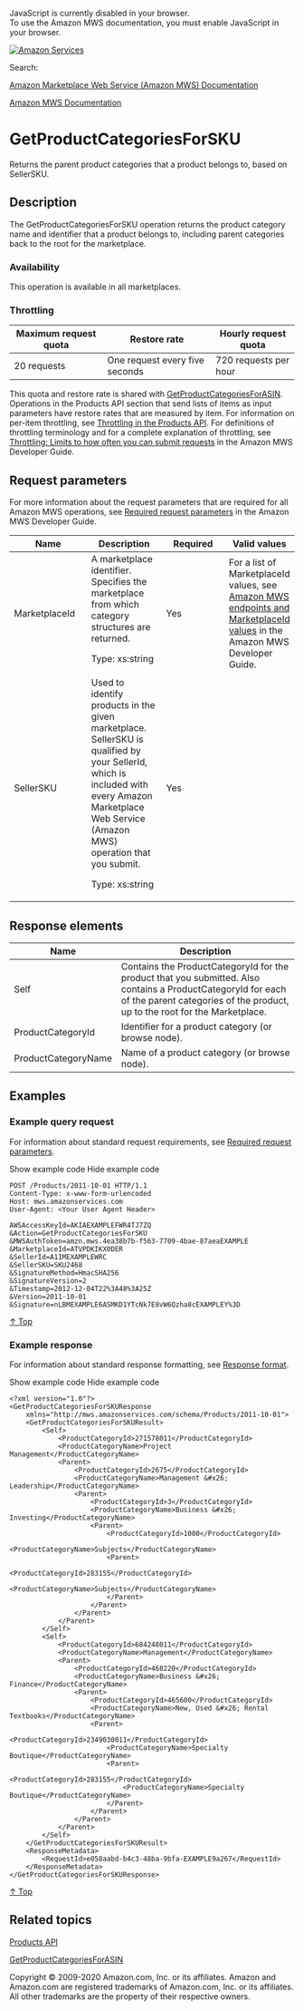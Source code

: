 <div id="MWSDX_noscript">

JavaScript is currently disabled in your browser.  
To use the Amazon MWS documentation, you must enable JavaScript in your
browser.

</div>

<div id="MWSDX_divtop">

[![Amazon
Services](https://images-na.ssl-images-amazon.com/images/G/08/mwsportal/fr_FR/amazonservices.gif "Amazon Services")](http://services.amazon.fr)

<div id="MWSDX_search">

<span id="MWSDX_searchlbl">Search:</span>

</div>

  
<span id="MWSDX_titlebar">[Amazon Marketplace Web Service (Amazon MWS)
Documentation](https://developer.amazonservices.fr/gp/mws/docs.html)</span>

</div>

<div id="MWSDX_divbottom">

<div id="MWSDX_divleft">

<div id="MWSDX_toc">

</div>

</div>

<div id="MWSDX_divright">

<div id="MWSDX_content">

<span id="MWSDX_breadcrumbs">[Amazon MWS
Documentation](https://developer.amazonservices.fr/gp/mws/docs.html)</span>

<div id="Products_GetProductCategoriesForSKU" class="nested0">

# GetProductCategoriesForSKU

<div class="body">

<span class="ph">Returns the parent product categories that a product
belongs to, based on <span
class="keyword parmname">SellerSKU</span>.</span>

</div>

<div id="Description" class="topic concept nested1">

## Description

<div class="body conbody">

The <span class="keyword apiname">GetProductCategoriesForSKU</span>
operation returns the product category name and identifier that a
product belongs to, including parent categories back to the root for the
marketplace.

<div class="section">

### Availability

This operation is available in all marketplaces.

</div>

<div class="section">

### Throttling

<div class="p">

<div class="tablenoborder">

| Maximum request quota | Restore rate                   | Hourly request quota  |
|-----------------------|--------------------------------|-----------------------|
| 20 requests           | One request every five seconds | 720 requests per hour |

</div>

This quota and restore rate is shared with
<a href="Products_GetProductCategoriesForASIN.md" class="xref" title="Returns the parent product categories that a product belongs to, based on ASIN.">GetProductCategoriesForASIN</a>.
<span class="ph">Operations in the <span class="ph">Products API
section</span> that send lists of items as input parameters have restore
rates that are measured by item. For information on per-item throttling,
see
<a href="Products_Throttling.md" class="xref" title="Describes the throttling policy for the Products API section.">Throttling in the Products API</a>.
For definitions of throttling terminology and for a complete explanation
of throttling, see
<a href="../dev_guide/DG_Throttling.md" class="xref">Throttling: Limits to how often you can submit requests</a>
in the <span class="ph">Amazon MWS Developer Guide</span>. </span>

</div>

</div>

</div>

</div>

<div id="RequestParameters" class="topic reference nested1">

## Request parameters

<div class="body refbody">

<div class="section">

<span class="ph">For more information about the request parameters that
are required for all <span class="ph">Amazon MWS</span> operations, see
<a href="../dev_guide/DG_RequiredRequestParameters.md" class="xref">Required request parameters</a>
in the <span class="ph">Amazon MWS Developer Guide</span>.</span>

</div>

<div class="tablenoborder">

<table id="RequestParameters__RequestParametersTable" class="table" data-cellpadding="4" data-cellspacing="0" data-summary="" data-frame="border" data-border="1" data-rules="all">
<colgroup>
<col style="width: 25%" />
<col style="width: 25%" />
<col style="width: 25%" />
<col style="width: 25%" />
</colgroup>
<thead class="thead" data-align="left">
<tr class="header row">
<th id="d257078e201" class="entry" data-valign="top" width="28.57142857142857%">Name</th>
<th id="d257078e204" class="entry" data-valign="top" width="28.57142857142857%">Description</th>
<th id="d257078e207" class="entry" data-valign="top" width="14.285714285714285%">Required</th>
<th id="d257078e210" class="entry" data-valign="top" width="28.57142857142857%">Valid values</th>
</tr>
</thead>
<tbody class="tbody">
<tr class="odd row">
<td class="entry" data-valign="top" width="28.57142857142857%" headers="d257078e201 "><span class="keyword parmname">MarketplaceId</span></td>
<td class="entry" data-valign="top" width="28.57142857142857%" headers="d257078e204 ">A marketplace identifier. Specifies the marketplace from which category structures are returned.
<p><span class="ph">Type: xs:string</span></p></td>
<td class="entry" data-valign="top" width="14.285714285714285%" headers="d257078e207 ">Yes</td>
<td class="entry" data-valign="top" width="28.57142857142857%" headers="d257078e210 "><span class="ph">For a list of <span class="keyword parmname">MarketplaceId</span> values, see <a href="../dev_guide/DG_Endpoints.md" class="xref">Amazon MWS endpoints and MarketplaceId values</a> in the <span class="ph">Amazon MWS Developer Guide</span>.</span></td>
</tr>
<tr class="even row">
<td class="entry" data-valign="top" width="28.57142857142857%" headers="d257078e201 "><span class="keyword parmname">SellerSKU</span></td>
<td class="entry" data-valign="top" width="28.57142857142857%" headers="d257078e204 ">Used to identify products in the given marketplace. <span class="keyword parmname">SellerSKU</span> is qualified by your <span class="keyword parmname">SellerId</span>, which is included with every <span class="ph">Amazon Marketplace Web Service (Amazon MWS)</span> operation that you submit.
<p><span class="ph">Type: xs:string</span></p></td>
<td class="entry" data-valign="top" width="14.285714285714285%" headers="d257078e207 ">Yes</td>
<td class="entry" data-valign="top" width="28.57142857142857%" headers="d257078e210 "> </td>
</tr>
</tbody>
</table>

</div>

</div>

</div>

<div id="ResponseElements" class="topic reference nested1">

## Response elements

<div class="body refbody">

<div class="tablenoborder">

| Name                                                      | Description                                                                                                                                                                                                                                                            |
|-----------------------------------------------------------|------------------------------------------------------------------------------------------------------------------------------------------------------------------------------------------------------------------------------------------------------------------------|
| <span class="keyword parmname">Self</span>                | Contains the <span class="keyword parmname">ProductCategoryId</span> for the product that you submitted. Also contains a <span class="keyword parmname">ProductCategoryId</span> for each of the parent categories of the product, up to the root for the Marketplace. |
| <span class="keyword parmname">ProductCategoryId</span>   | Identifier for a product category (or browse node).                                                                                                                                                                                                                    |
| <span class="keyword parmname">ProductCategoryName</span> | Name of a product category (or browse node).                                                                                                                                                                                                                           |

</div>

</div>

</div>

<div id="Examples" class="topic reference nested1">

## Examples

<div class="body refbody">

<div class="section">

### Example query request

<span class="ph">For information about standard request requirements,
see
<a href="../dev_guide/DG_RequiredRequestParameters.md" class="xref">Required request parameters</a>.</span>

<span class="ph expander"> <span class="keyword parmname xshow">Show
example code</span> <span class="keyword parmname xhide">Hide example
code</span> </span>

<div class="sectiondiv content">

``` pre
POST /Products/2011-10-01 HTTP/1.1
Content-Type: x-www-form-urlencoded
Host: mws.amazonservices.com
User-Agent: <Your User Agent Header>

AWSAccessKeyId=AKIAEXAMPLEFWR4TJ7ZQ
&Action=GetProductCategoriesForSKU
&MWSAuthToken=amzn.mws.4ea38b7b-f563-7709-4bae-87aeaEXAMPLE
&MarketplaceId=ATVPDKIKX0DER
&SellerId=A1IMEXAMPLEWRC
&SellerSKU=SKU2468
&SignatureMethod=HmacSHA256
&SignatureVersion=2
&Timestamp=2012-12-04T22%3A48%3A25Z
&Version=2011-10-01
&Signature=nLBMEXAMPLE6ASMKD1YTcNk7E8vW6Qzha8cEXAMPLEY%3D
```

<a href="#Examples" class="xref">↑ Top</a>

</div>

</div>

<div class="section">

### Example response

<span class="ph">For information about standard response formatting, see
<a href="../dev_guide/DG_ResponseFormat.md" class="xref">Response format</a>.</span>

<span class="ph expander"> <span class="keyword parmname xshow">Show
example code</span> <span class="keyword parmname xhide">Hide example
code</span> </span>

<div class="sectiondiv content">

``` pre
<?xml version="1.0"?>
<GetProductCategoriesForSKUResponse
    xmlns="http://mws.amazonservices.com/schema/Products/2011-10-01">
    <GetProductCategoriesForSKUResult>
        <Self>
            <ProductCategoryId>271578011</ProductCategoryId>
            <ProductCategoryName>Project Management</ProductCategoryName>
            <Parent>
                <ProductCategoryId>2675</ProductCategoryId>
                <ProductCategoryName>Management &#x26; Leadership</ProductCategoryName>
                <Parent>
                    <ProductCategoryId>3</ProductCategoryId>
                    <ProductCategoryName>Business &#x26; Investing</ProductCategoryName>
                    <Parent>
                        <ProductCategoryId>1000</ProductCategoryId>
                        <ProductCategoryName>Subjects</ProductCategoryName>
                        <Parent>
                            <ProductCategoryId>283155</ProductCategoryId>
                            <ProductCategoryName>Subjects</ProductCategoryName>
                        </Parent>
                    </Parent>
                </Parent>
            </Parent>
        </Self>
        <Self>
            <ProductCategoryId>684248011</ProductCategoryId>
            <ProductCategoryName>Management</ProductCategoryName>
            <Parent>
                <ProductCategoryId>468220</ProductCategoryId>
                <ProductCategoryName>Business &#x26; Finance</ProductCategoryName>
                <Parent>
                    <ProductCategoryId>465600</ProductCategoryId>
                    <ProductCategoryName>New, Used &#x26; Rental Textbooks</ProductCategoryName>
                    <Parent>
                        <ProductCategoryId>2349030011</ProductCategoryId>
                        <ProductCategoryName>Specialty Boutique</ProductCategoryName>
                        <Parent>
                            <ProductCategoryId>283155</ProductCategoryId>
                            <ProductCategoryName>Specialty Boutique</ProductCategoryName>
                        </Parent>
                    </Parent>
                </Parent>
            </Parent>
        </Self>
    </GetProductCategoriesForSKUResult>
    <ResponseMetadata>
        <RequestId>e058aabd-b4c3-48ba-9bfa-EXAMPLE9a267</RequestId>
    </ResponseMetadata>
</GetProductCategoriesForSKUResponse>
```

<a href="#Examples" class="xref">↑ Top</a>

</div>

</div>

</div>

</div>

<div id="RelatedTopics" class="topic nested1">

## Related topics

<div class="body">

<a href="../products/Products_Overview.md" class="xref">Products API</a>

<a href="Products_GetProductCategoriesForASIN.md" class="xref" title="Returns the parent product categories that a product belongs to, based on ASIN.">GetProductCategoriesForASIN</a>

</div>

</div>

</div>

<div id="MWSDX_footer">

Copyright © 2009-2020 Amazon.com, Inc. or its affiliates. Amazon and
Amazon.com are registered trademarks of Amazon.com, Inc. or its
affiliates. All other trademarks are the property of their respective
owners.

</div>

</div>

</div>

<div style="clear: both;">

</div>

</div>
